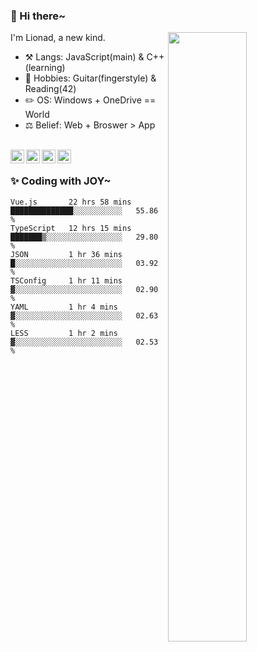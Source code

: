 ### 👋 Hi there~

[<img align="right" width="50%" src="https://github-readme-stats.vercel.app/api?username=Lionad-Morotar&show_icons=true">](https://metrics.lecoq.io/Lionad-Morotar?template=classic)

I'm Lionad, a new kind.

- ⚒️ Langs: JavaScript(main) & C++(learning)
- 🎨 Hobbies: Guitar(fingerstyle) & Reading(42)
- ✏️ OS: Windows + OneDrive == World
- ⚖️ Belief: Web + Broswer > App

<br />

<a href="https://www.lionad.art">
  <img align="left" alt="lionad-art" width="22px" src="https://cdn.jsdelivr.net/npm/simple-icons@3.1.0/icons/wordpress.svg" />
</a>
<a href="#1806234223">
  <img align="left" alt="1806234223" width="22px" src="https://cdn.jsdelivr.net/npm/simple-icons@3.1.0/icons/tencentqq.svg" />
</a>
<a href="https://www.zhihu.com/people/Lionad">
  <img align="left" alt="132yse" width="22px" src="https://cdn.jsdelivr.net/npm/simple-icons@3.1.0/icons/zhihu.svg" />
</a>
<a href="https://github.com/Lionad-Morotar">
  <img align="left" alt="yisar" width="22px" src="https://cdn.jsdelivr.net/npm/simple-icons@3.1.0/icons/github.svg" />
</a>

<br />

### ✨ Coding with JOY~

<!--START_SECTION:waka-->

```text
Vue.js       22 hrs 58 mins  ██████████████░░░░░░░░░░░   55.86 %
TypeScript   12 hrs 15 mins  ███████▒░░░░░░░░░░░░░░░░░   29.80 %
JSON         1 hr 36 mins    █░░░░░░░░░░░░░░░░░░░░░░░░   03.92 %
TSConfig     1 hr 11 mins    ▓░░░░░░░░░░░░░░░░░░░░░░░░   02.90 %
YAML         1 hr 4 mins     ▓░░░░░░░░░░░░░░░░░░░░░░░░   02.63 %
LESS         1 hr 2 mins     ▓░░░░░░░░░░░░░░░░░░░░░░░░   02.53 %
```

<!--END_SECTION:waka-->
